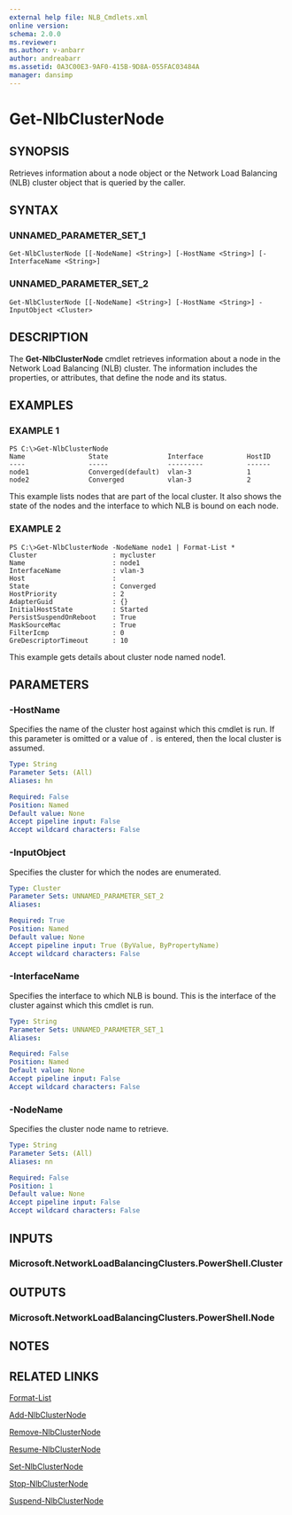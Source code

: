 ```yaml
---
external help file: NLB_Cmdlets.xml
online version: 
schema: 2.0.0
ms.reviewer:
ms.author: v-anbarr
author: andreabarr
ms.assetid: 0A3C00E3-9AF0-415B-9D8A-055FAC03484A
manager: dansimp
---
```


# Get-NlbClusterNode

## SYNOPSIS
Retrieves information about a node object or the Network Load Balancing (NLB) cluster object that is queried by the caller.

## SYNTAX

### UNNAMED_PARAMETER_SET_1
```
Get-NlbClusterNode [[-NodeName] <String>] [-HostName <String>] [-InterfaceName <String>]
```

### UNNAMED_PARAMETER_SET_2
```
Get-NlbClusterNode [[-NodeName] <String>] [-HostName <String>] -InputObject <Cluster>
```

## DESCRIPTION
The **Get-NlbClusterNode** cmdlet retrieves information about a node in the Network Load Balancing (NLB) cluster.
The information includes the properties, or attributes, that define the node and its status.

## EXAMPLES

### EXAMPLE 1
```
PS C:\>Get-NlbClusterNode
Name                State               Interface           HostID 
----                -----               ---------           ------ 
node1               Converged(default)  vlan-3              1 
node2               Converged           vlan-3              2
```

This example lists nodes that are part of the local cluster.
It also shows the state of the nodes and the interface to which NLB is bound on each node.

### EXAMPLE 2
```
PS C:\>Get-NlbClusterNode -NodeName node1 | Format-List *
Cluster                   : mycluster 
Name                      : node1 
InterfaceName             : vlan-3 
Host                      :  
State                     : Converged 
HostPriority              : 2 
AdapterGuid               : {} 
InitialHostState          : Started 
PersistSuspendOnReboot    : True 
MaskSourceMac             : True 
FilterIcmp                : 0 
GreDescriptorTimeout      : 10
```

This example gets details about cluster node named node1.

## PARAMETERS

### -HostName
Specifies the name of the cluster host against which this cmdlet is run.
If this parameter is omitted or a value of `.` is entered, then the local cluster is assumed.

```yaml
Type: String
Parameter Sets: (All)
Aliases: hn

Required: False
Position: Named
Default value: None
Accept pipeline input: False
Accept wildcard characters: False
```

### -InputObject
Specifies the cluster for which the nodes are enumerated.

```yaml
Type: Cluster
Parameter Sets: UNNAMED_PARAMETER_SET_2
Aliases: 

Required: True
Position: Named
Default value: None
Accept pipeline input: True (ByValue, ByPropertyName)
Accept wildcard characters: False
```

### -InterfaceName
Specifies the interface to which NLB is bound.
This is the interface of the cluster against which this cmdlet is run.

```yaml
Type: String
Parameter Sets: UNNAMED_PARAMETER_SET_1
Aliases: 

Required: False
Position: Named
Default value: None
Accept pipeline input: False
Accept wildcard characters: False
```

### -NodeName
Specifies the cluster node name to retrieve.

```yaml
Type: String
Parameter Sets: (All)
Aliases: nn

Required: False
Position: 1
Default value: None
Accept pipeline input: False
Accept wildcard characters: False
```

## INPUTS

### Microsoft.NetworkLoadBalancingClusters.PowerShell.Cluster

## OUTPUTS

### Microsoft.NetworkLoadBalancingClusters.PowerShell.Node

## NOTES

## RELATED LINKS

[Format-List](http://go.microsoft.com/fwlink/?LinkID=113302)

[Add-NlbClusterNode](./Add-NlbClusterNode.md)

[Remove-NlbClusterNode](./Remove-NlbClusterNode.md)

[Resume-NlbClusterNode](./Resume-NlbClusterNode.md)

[Set-NlbClusterNode](./Set-NlbClusterNode.md)

[Stop-NlbClusterNode](./Stop-NlbClusterNode.md)

[Suspend-NlbClusterNode](./Suspend-NlbClusterNode.md)

